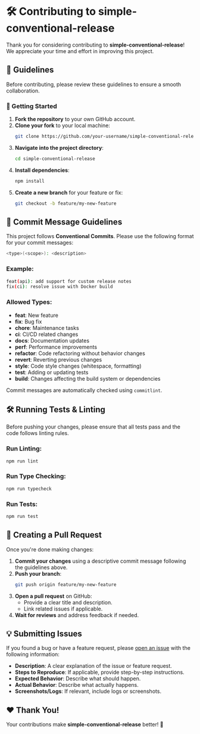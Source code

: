 # 🛠 Contributing to simple-conventional-release

Thank you for considering contributing to **simple-conventional-release**! We appreciate your time and effort in improving this project.

## 📜 Guidelines

Before contributing, please review these guidelines to ensure a smooth collaboration.

### 🚀 Getting Started

1. **Fork the repository** to your own GitHub account.
2. **Clone your fork** to your local machine:
   ```sh
   git clone https://github.com/your-username/simple-conventional-release.git
   ```
3. **Navigate into the project directory**:
   ```sh
   cd simple-conventional-release
   ```
4. **Install dependencies**:
   ```sh
   npm install
   ```
5. **Create a new branch** for your feature or fix:
   ```sh
   git checkout -b feature/my-new-feature
   ```

## 📌 Commit Message Guidelines

This project follows **Conventional Commits**. Please use the following format for your commit messages:

```sh
<type>(<scope>): <description>
```

### Example:
```sh
feat(api): add support for custom release notes
fix(ci): resolve issue with Docker build
```

### **Allowed Types**:
- **feat**: New feature
- **fix**: Bug fix
- **chore**: Maintenance tasks
- **ci**: CI/CD related changes
- **docs**: Documentation updates
- **perf**: Performance improvements
- **refactor**: Code refactoring without behavior changes
- **revert**: Reverting previous changes
- **style**: Code style changes (whitespace, formatting)
- **test**: Adding or updating tests
- **build**: Changes affecting the build system or dependencies

Commit messages are automatically checked using `commitlint`.

## 🛠 Running Tests & Linting

Before pushing your changes, please ensure that all tests pass and the code follows linting rules.

### **Run Linting**:
```sh
npm run lint
```

### **Run Type Checking**:
```sh
npm run typecheck
```

### **Run Tests**:
```sh
npm run test
```

## 🔄 Creating a Pull Request

Once you're done making changes:

1. **Commit your changes** using a descriptive commit message following the guidelines above.
2. **Push your branch**:
   ```sh
   git push origin feature/my-new-feature
   ```
3. **Open a pull request** on GitHub:
   - Provide a clear title and description.
   - Link related issues if applicable.
4. **Wait for reviews** and address feedback if needed.

## 💡 Submitting Issues

If you found a bug or have a feature request, please [open an issue](https://github.com/Animation-Digital-Network/simple-conventional-release/issues) with the following information:

- **Description**: A clear explanation of the issue or feature request.
- **Steps to Reproduce**: If applicable, provide step-by-step instructions.
- **Expected Behavior**: Describe what should happen.
- **Actual Behavior**: Describe what actually happens.
- **Screenshots/Logs**: If relevant, include logs or screenshots.

## ❤️ Thank You!

Your contributions make **simple-conventional-release** better! 🚀

